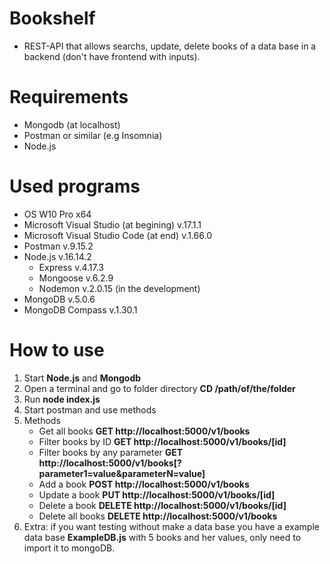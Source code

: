 # Bookshelf

- REST-API that allows searchs, update, delete books of a data base in a backend (don't have frontend with inputs).

# Requirements

- Mongodb (at localhost)
- Postman or similar (e.g Insomnia)
- Node.js

# Used programs

- OS W10 Pro x64
- Microsoft Visual Studio (at begining) v.17.1.1
- Microsoft Visual Studio Code (at end) v.1.66.0
- Postman v.9.15.2
- Node.js v.16.14.2
  - Express v.4.17.3
  - Mongoose v.6.2.9
  - Nodemon v.2.0.15 (in the development)
- MongoDB v.5.0.6
- MongoDB Compass v.1.30.1

# How to use

1. Start **Node.js** and **Mongodb**
2. Open a terminal and go to folder directory **CD /path/of/the/folder**
3. Run **node index.js**
4. Start postman and use methods
5. Methods
   - Get all books **GET http://localhost:5000/v1/books**
   - Filter books by ID **GET http://localhost:5000/v1/books/[id]**
   - Filter books by any parameter **GET http://localhost:5000/v1/books[?parameter1=value&parameterN=value]**
   - Add a book **POST http://localhost:5000/v1/books**
   - Update a book **PUT http://localhost:5000/v1/books/[id]**
   - Delete a book **DELETE http://localhost:5000/v1/books/[id]**
   - Delete all books **DELETE http://localhost:5000/v1/books**
6. Extra: if you want testing without make a data base you have a example data base **ExampleDB.js** with 5 books and her values, only need to import it to mongoDB.
